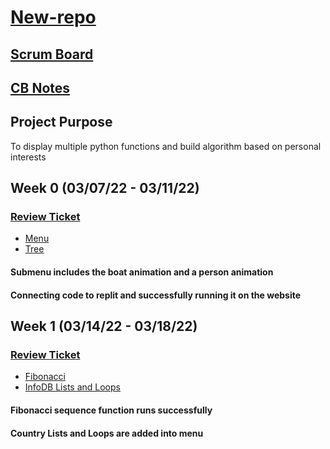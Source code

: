 
# [New-repo](https://github.com/parkjessie/New-repo)
## [Scrum Board](https://github.com/parkjessie/New-repo/projects/1)
## [CB Notes](https://github.com/parkjessie/New-repo/blob/main/CBnotes)
## Project Purpose
To display multiple python functions and build algorithm based on personal interests
## Week 0 (03/07/22 - 03/11/22)
### **[Review Ticket](https://github.com/parkjessie/New-repo/issues/1)**
 * [Menu](https://replit.com/@LittleRed/New-repo#pythonmenu.py)
 * [Tree](https://replit.com/@LittleRed/New-repo#tree.py)
#### Submenu includes the boat animation and a person animation
#### Connecting code to replit and successfully running it on the website
## Week 1 (03/14/22 - 03/18/22)
### **[Review Ticket](https://github.com/parkjessie/New-repo/issues/2)**
 * [Fibonacci](https://github.com/parkjessie/New-repo/blob/main/replit/fibonacci.py)
 * [InfoDB Lists and Loops](https://github.com/parkjessie/New-repo/blob/main/replit/dbhack.py)
#### Fibonacci sequence function runs successfully
#### Country Lists and Loops are added into menu
